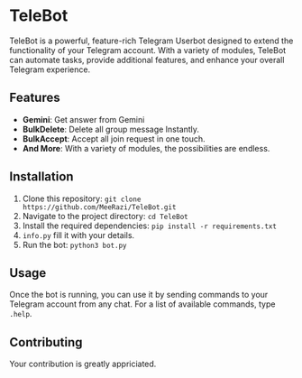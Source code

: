 # TeleBot

TeleBot is a powerful, feature-rich Telegram Userbot designed to extend the functionality of your Telegram account. With a variety of modules, TeleBot can automate tasks, provide additional features, and enhance your overall Telegram experience.

## Features

- **Gemini**: Get answer from Gemini
- **BulkDelete**: Delete all group message Instantly.
- **BulkAccept**: Accept all join request in one touch.
- **And More**: With a variety of modules, the possibilities are endless.

## Installation

1. Clone this repository: `git clone https://github.com/MeeRazi/TeleBot.git`
2. Navigate to the project directory: `cd TeleBot`
3. Install the required dependencies: `pip install -r requirements.txt`
4. `info.py` fill it with your details.
5. Run the bot: `python3 bot.py`

## Usage

Once the bot is running, you can use it by sending commands to your Telegram account from any chat. For a list of available commands, type `.help`.

## Contributing

Your contribution is greatly appriciated.